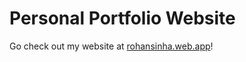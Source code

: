 # Personal Portfolio Website

Go check out my website at [rohansinha.web.app](https://rohansinha.web.app)!
